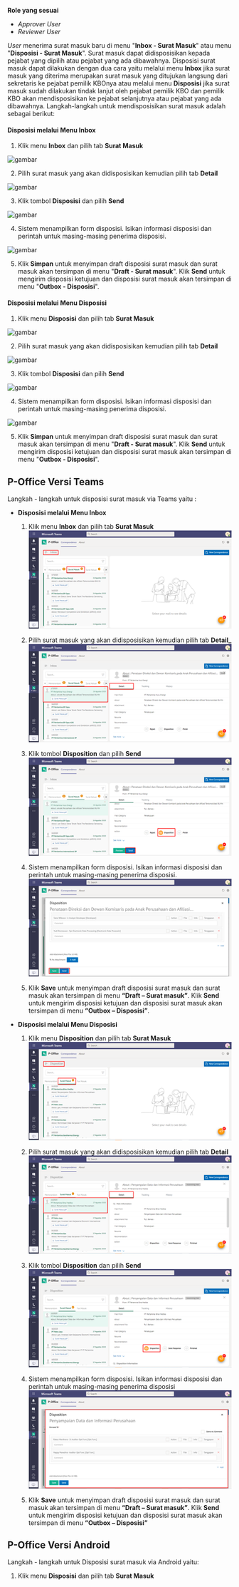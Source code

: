 **Role yang sesuai**

- *Approver User*
- *Reviewer User*

_User_ menerima surat masuk baru di menu "**Inbox - Surat Masuk**" atau menu "**Disposisi - Surat Masuk**". Surat masuk dapat didisposisikan kepada pejabat yang dipilih atau pejabat yang ada dibawahnya. Disposisi surat masuk dapat dilakukan dengan dua cara yaitu melalui menu **Inbox** jika surat masuk yang diterima merupakan surat masuk yang ditujukan langsung dari sekretaris ke pejabat pemilik KBOnya atau melalui menu **Disposisi** jika surat masuk sudah dilakukan tindak lanjut oleh pejabat pemilik KBO dan pemilik KBO akan mendisposisikan ke pejabat selanjutnya atau pejabat yang ada dibawahnya. Langkah-langkah untuk mendisposisikan surat masuk adalah sebagai berikut:

####   **Disposisi melalui Menu Inbox**

1.    Klik menu **Inbox** dan pilih tab **Surat Masuk**

![gambar](SC_SuratMasuk/SM23.png)

2.    Pilih surat masuk yang akan didisposisikan kemudian pilih tab **Detail**

![gambar](SC_SuratMasuk/SM25.png)

3.    Klik tombol **Disposisi** dan pilih **Send**

![gambar](SC_SuratMasuk/SM26.png)

4.    Sistem menampilkan form disposisi. Isikan informasi disposisi dan perintah untuk masing-masing penerima disposisi.

![gambar](SC_SuratMasuk/SM27.png)

5.    Klik **Simpan** untuk menyimpan draft disposisi surat masuk dan surat masuk akan tersimpan di menu "**Draft - Surat masuk**". Klik **Send** untuk mengirim disposisi ketujuan dan disposisi surat masuk akan tersimpan di menu "**Outbox - Disposisi**".


####   **Disposisi melalui Menu Disposisi**

1.    Klik menu **Disposisi** dan pilih tab **Surat Masuk**

![gambar](SC_SuratMasuk/SM28.png)

2.    Pilih surat masuk yang akan didisposisikan kemudian pilih tab **Detail**

![gambar](SC_SuratMasuk/SM29.png)

3.    Klik tombol **Disposisi** dan pilih **Send**

![gambar](SC_SuratMasuk/SM30.png)

4.    Sistem menampilkan form disposisi. Isikan informasi disposisi dan perintah untuk masing-masing penerima disposisi.

![gambar](SC_SuratMasuk/SM31.png)

5.    Klik **Simpan** untuk menyimpan draft disposisi surat masuk dan surat masuk akan tersimpan di menu "**Draft - Surat masuk**". Klik **Send** untuk mengirim disposisi ketujuan dan disposisi surat masuk akan tersimpan di menu "**Outbox - Disposisi**".


## **P-Office Versi Teams**

Langkah - langkah untuk disposisi surat masuk via Teams yaitu :

- **Disposisi melalui Menu Inbox**

    1.    Klik menu **Inbox** dan pilih tab **Surat Masuk**
    ![gambar](SuratMasuk/SM_Teams/SM25.png)


    2.    Pilih surat masuk yang akan didisposisikan kemudian pilih tab **Detail_**
    ![gambar](SuratMasuk/SM_Teams/SM26.png)


    3.    Klik tombol **Disposition** dan pilih **Send**
    ![gambar](SuratMasuk/SM_Teams/SM27.png)


    4.    Sistem menampilkan form disposisi. Isikan informasi disposisi dan perintah untuk masing-masing penerima disposisi.
    ![gambar](SuratMasuk/SM_Teams/SM28.png)


    5.    Klik **Save** untuk menyimpan draft disposisi surat masuk dan surat masuk akan tersimpan di menu **“Draft – Surat masuk”**. Klik **Send** untuk mengirim disposisi ketujuan dan disposisi surat masuk akan tersimpan di menu **“Outbox – Disposisi”**.

- **Disposisi melalui Menu Disposisi**

    1.    Klik menu **Disposition** dan pilih tab **Surat Masuk**
    ![gambar](SuratMasuk/SM_Teams/SM29.png)


    2.    Pilih surat masuk yang akan didisposisikan kemudian pilih tab **Detail**
    ![gambar](SuratMasuk/SM_Teams/SM30.png)


    3.    Klik tombol **Disposition** dan pilih **Send**
    ![gambar](SuratMasuk/SM_Teams/SM31.png)


    4.    Sistem menampilkan form disposisi. Isikan informasi disposisi dan perintah untuk masing-masing penerima disposisi
    ![gambar](SuratMasuk/SM_Teams/SM32.png)


    5.    Klik **Save** untuk menyimpan draft disposisi surat masuk dan surat masuk akan tersimpan di menu **“Draft – Surat masuk”**. Klik **Send** untuk mengirim disposisi ketujuan dan disposisi surat masuk akan tersimpan di menu **“Outbox – Disposisi”**


## **P-Office Versi Android**

Langkah - langkah untuk Disposisi surat masuk via Android yaitu:

1. Klik menu **Disposisi** dan pilih tab **Surat Masuk**


